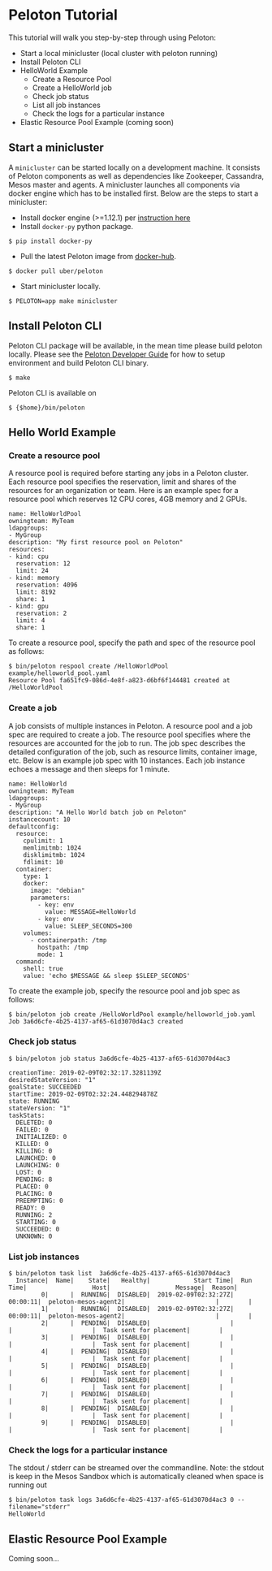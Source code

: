 # Peloton Tutorial

This tutorial will walk you step-by-step through using Peloton:

* Start a local minicluster (local cluster with peloton running)
* Install Peloton CLI
* HelloWorld Example
    - Create a Resource Pool
    - Create a HelloWorld job
    - Check job status
    - List all job instances
    - Check the logs for a particular instance
* Elastic Resource Pool Example (coming soon)


## Start a minicluster
A `minicluster` can be started locally on a development machine. It
consists of Peloton components as well as dependencies like Zookeeper,
Cassandra, Mesos master and agents. A minicluster launches all
components via docker engine which has to be installed first. Below
are the steps to start a minicluster:

- Install docker engine (>=1.12.1) per [instruction here](https://docs.docker.com/v17.12/install/)
- Install `docker-py` python package.
```
$ pip install docker-py
```
- Pull the latest Peloton image from [docker-hub](https://cloud.docker.com/u/uber/repository/docker/uber/peloton).
```
$ docker pull uber/peloton
```
- Start minicluster locally.

```
$ PELOTON=app make minicluster
```

## Install Peloton CLI

Peloton CLI package will be available, in the mean time please build
peloton locally. Please see the [Peloton Developer
Guide](developer-guide.md) for how to setup environment and build
Peloton CLI binary.

```
$ make
```
Peloton CLI is available on
```
$ {$home}/bin/peloton
```

## Hello World Example
### Create a resource pool
A resource pool is required before starting any jobs in a Peloton
cluster. Each resource pool specifies the reservation, limit and
shares of the resources for an organization or team. Here is an
example spec for a resource pool which reserves 12 CPU cores, 4GB
memory and 2 GPUs.

```
name: HelloWorldPool
owningteam: MyTeam
ldapgroups:
- MyGroup
description: "My first resource pool on Peloton"
resources:
- kind: cpu
  reservation: 12
  limit: 24
- kind: memory
  reservation: 4096
  limit: 8192
  share: 1
- kind: gpu
  reservation: 2
  limit: 4
  share: 1
```

To create a resource pool, specify the path and spec of the resource pool as follows:
```
$ bin/peloton respool create /HelloWorldPool example/helloworld_pool.yaml
Resource Pool fa651fc9-086d-4e8f-a823-d6bf6f144481 created at /HelloWorldPool
```

### Create a job
A job consists of multiple instances in Peloton. A resource pool and a
job spec are required to create a job. The resource pool specifies
where the resources are accounted for the job to run. The job spec
describes the detailed configuration of the job, such as resource
limits, container image, etc. Below is an example job spec with 10
instances. Each job instance echoes a message and then sleeps for 1
minute.

```
name: HelloWorld
owningteam: MyTeam
ldapgroups:
- MyGroup
description: "A Hello World batch job on Peloton"
instancecount: 10
defaultconfig:
  resource:
    cpulimit: 1
    memlimitmb: 1024
    disklimitmb: 1024
    fdlimit: 10
  container:
    type: 1
    docker:
      image: "debian"
      parameters:
        - key: env
          value: MESSAGE=HelloWorld
        - key: env
          value: SLEEP_SECONDS=300
    volumes:
      - containerpath: /tmp
        hostpath: /tmp
        mode: 1
  command:
    shell: true
    value: 'echo $MESSAGE && sleep $SLEEP_SECONDS'

```

To create the example job, specify the resource pool and job spec as follows:

```
$ bin/peloton job create /HelloWorldPool example/helloworld_job.yaml
Job 3a6d6cfe-4b25-4137-af65-61d3070d4ac3 created
```

### Check job status

```
$ bin/peloton job status 3a6d6cfe-4b25-4137-af65-61d3070d4ac3

creationTime: 2019-02-09T02:32:17.3281139Z
desiredStateVersion: "1"
goalState: SUCCEEDED
startTime: 2019-02-09T02:32:24.448294878Z
state: RUNNING
stateVersion: "1"
taskStats:
  DELETED: 0
  FAILED: 0
  INITIALIZED: 0
  KILLED: 0
  KILLING: 0
  LAUNCHED: 0
  LAUNCHING: 0
  LOST: 0
  PENDING: 8
  PLACED: 0
  PLACING: 0
  PREEMPTING: 0
  READY: 0
  RUNNING: 2
  STARTING: 0
  SUCCEEDED: 0
  UNKNOWN: 0
```

###  List job instances
```
$ bin/peloton task list  3a6d6cfe-4b25-4137-af65-61d3070d4ac3
  Instance|  Name|    State|   Healthy|            Start Time|  Run Time|                  Host|                  Message|  Reason|
         0|      |  RUNNING|  DISABLED|  2019-02-09T02:32:27Z|  00:00:11|  peloton-mesos-agent2|                         |        |
         1|      |  RUNNING|  DISABLED|  2019-02-09T02:32:27Z|  00:00:11|  peloton-mesos-agent2|                         |        |
         2|      |  PENDING|  DISABLED|                      |          |                      |  Task sent for placement|        |
         3|      |  PENDING|  DISABLED|                      |          |                      |  Task sent for placement|        |
         4|      |  PENDING|  DISABLED|                      |          |                      |  Task sent for placement|        |
         5|      |  PENDING|  DISABLED|                      |          |                      |  Task sent for placement|        |
         6|      |  PENDING|  DISABLED|                      |          |                      |  Task sent for placement|        |
         7|      |  PENDING|  DISABLED|                      |          |                      |  Task sent for placement|        |
         8|      |  PENDING|  DISABLED|                      |          |                      |  Task sent for placement|        |
         9|      |  PENDING|  DISABLED|                      |          |                      |  Task sent for placement|        |
```

###  Check the logs for a particular instance
The stdout / stderr can be streamed over the commandline. 
Note: the stdout is keep in the Mesos Sandbox which is automatically cleaned when space is running out
```
$ bin/peloton task logs 3a6d6cfe-4b25-4137-af65-61d3070d4ac3 0 --filename="stderr"
HelloWorld
```

## Elastic Resource Pool Example

Coming soon...
